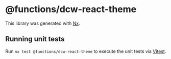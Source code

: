 # @functions/dcw-react-theme

This library was generated with [Nx](https://nx.dev).

## Running unit tests

Run `nx test @functions/dcw-react-theme` to execute the unit tests via [Vitest](https://vitest.dev/).
